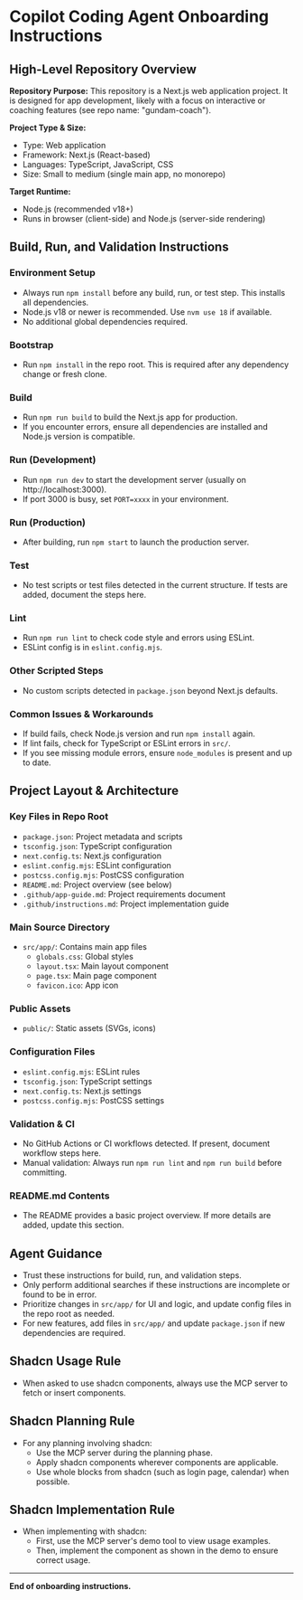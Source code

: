 # Copilot Coding Agent Onboarding Instructions

## High-Level Repository Overview

**Repository Purpose:**
This repository is a Next.js web application project. It is designed for app development, likely with a focus on interactive or coaching features (see repo name: "gundam-coach").

**Project Type & Size:**

- Type: Web application
- Framework: Next.js (React-based)
- Languages: TypeScript, JavaScript, CSS
- Size: Small to medium (single main app, no monorepo)

**Target Runtime:**

- Node.js (recommended v18+)
- Runs in browser (client-side) and Node.js (server-side rendering)

## Build, Run, and Validation Instructions

### Environment Setup

- Always run `npm install` before any build, run, or test step. This installs all dependencies.
- Node.js v18 or newer is recommended. Use `nvm use 18` if available.
- No additional global dependencies required.

### Bootstrap

- Run `npm install` in the repo root. This is required after any dependency change or fresh clone.

### Build

- Run `npm run build` to build the Next.js app for production.
- If you encounter errors, ensure all dependencies are installed and Node.js version is compatible.

### Run (Development)

- Run `npm run dev` to start the development server (usually on http://localhost:3000).
- If port 3000 is busy, set `PORT=xxxx` in your environment.

### Run (Production)

- After building, run `npm start` to launch the production server.

### Test

- No test scripts or test files detected in the current structure. If tests are added, document the steps here.

### Lint

- Run `npm run lint` to check code style and errors using ESLint.
- ESLint config is in `eslint.config.mjs`.

### Other Scripted Steps

- No custom scripts detected in `package.json` beyond Next.js defaults.

### Common Issues & Workarounds

- If build fails, check Node.js version and run `npm install` again.
- If lint fails, check for TypeScript or ESLint errors in `src/`.
- If you see missing module errors, ensure `node_modules` is present and up to date.

## Project Layout & Architecture

### Key Files in Repo Root

- `package.json`: Project metadata and scripts
- `tsconfig.json`: TypeScript configuration
- `next.config.ts`: Next.js configuration
- `eslint.config.mjs`: ESLint configuration
- `postcss.config.mjs`: PostCSS configuration
- `README.md`: Project overview (see below)
- `.github/app-guide.md`: Project requirements document
- `.github/instructions.md`: Project implementation guide

### Main Source Directory

- `src/app/`: Contains main app files
  - `globals.css`: Global styles
  - `layout.tsx`: Main layout component
  - `page.tsx`: Main page component
  - `favicon.ico`: App icon

### Public Assets

- `public/`: Static assets (SVGs, icons)

### Configuration Files

- `eslint.config.mjs`: ESLint rules
- `tsconfig.json`: TypeScript settings
- `next.config.ts`: Next.js settings
- `postcss.config.mjs`: PostCSS settings

### Validation & CI

- No GitHub Actions or CI workflows detected. If present, document workflow steps here.
- Manual validation: Always run `npm run lint` and `npm run build` before committing.

### README.md Contents

- The README provides a basic project overview. If more details are added, update this section.

## Agent Guidance

- Trust these instructions for build, run, and validation steps.
- Only perform additional searches if these instructions are incomplete or found to be in error.
- Prioritize changes in `src/app/` for UI and logic, and update config files in the repo root as needed.
- For new features, add files in `src/app/` and update `package.json` if new dependencies are required.

## Shadcn Usage Rule

- When asked to use shadcn components, always use the MCP server to fetch or insert components.

## Shadcn Planning Rule

- For any planning involving shadcn:
  - Use the MCP server during the planning phase.
  - Apply shadcn components wherever components are applicable.
  - Use whole blocks from shadcn (such as login page, calendar) when possible.

## Shadcn Implementation Rule

- When implementing with shadcn:
  - First, use the MCP server's demo tool to view usage examples.
  - Then, implement the component as shown in the demo to ensure correct usage.

---

**End of onboarding instructions.**
